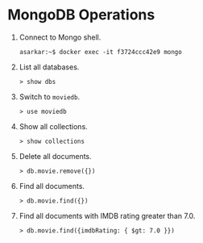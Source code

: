 # MongoDB Operations

1. Connect to Mongo shell.
   ```
   asarkar:~$ docker exec -it f3724ccc42e9 mongo
   ```
2. List all databases.
   ```
   > show dbs
   ```
3. Switch to `moviedb`.
   ```
   > use moviedb
   ```
4. Show all collections.
   ```
   > show collections
   ```
5. Delete all documents.
   ```
   > db.movie.remove({})
   ```
6. Find all documents.
   ```
   > db.movie.find({})
   ```
7. Find all documents with IMDB rating greater than 7.0.
   ```
   > db.movie.find({imdbRating: { $gt: 7.0 }})
   ```